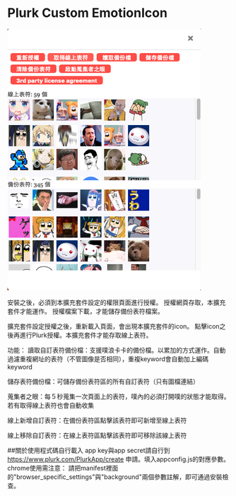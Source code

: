 # Plurk Custom EmotionIcon

![](screenshot.png)

安裝之後，必須到本擴充套件設定的權限頁面進行授權。
授權網頁存取，本擴充套件才能運作。
授權檔案下載，才能儲存備份表符檔案。

擴充套件設定授權之後，重新載入頁面，會出現本擴充套件的icon。
點擊icon之後再進行Plurk授權。本擴充套件才能存取線上表符。

功能：
讀取自訂表符備份檔：支援噗浪卡卡的備份檔。以累加的方式運作。自動過濾重複網址的表符（不管圖像是否相同），重複keyword會自動加上編碼keyword

儲存表符備份檔：可儲存備份表符區的所有自訂表符（只有圖檔連結）

蒐集者之眼：每５秒蒐集一次頁面上的表符，噗內的必須打開噗的狀態才能取得。
若有取得線上表符也會自動收集

線上新增自訂表符：在備份表符區點擊該表符即可新增至線上表符

線上移除自訂表符：在線上表符區點擊該表符即可移除該線上表符


##關於使用程式碼自行載入
app key與app secret請自行到 https://www.plurk.com/PlurkApp/create 申請。填入appconfig.js的對應參數。
chrome使用需注意： 請把manifest裡面的"browser_specific_settings"與"background"兩個參數註解，即可通過安裝檢查。
